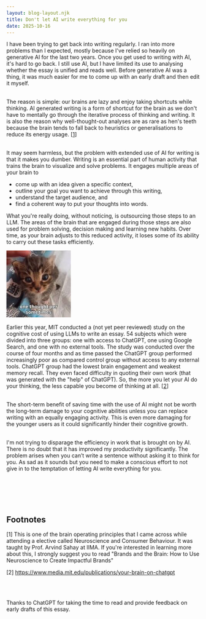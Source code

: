```yaml
---
layout: blog-layout.njk
title: Don't let AI write everything for you
date: 2025-10-16
---
```


I have been trying to get back into writing regularly. I ran into more problems than I expected, mostly because I've relied so heavily on generative AI for the last two years. Once you get used to writing with AI, it's hard to go back. I still use AI, but I have limited its use to analysing whether the essay is unified and reads well. Before generative AI was a thing, it was much easier for me to come up with an early draft and then edit it myself.<br><br>

The reason is simple: our brains are lazy and enjoy taking shortcuts while thinking. AI generated writing is a form of shortcut for the brain as we don't have to mentally go through the iterative process of thinking and writing. It is also the reason why well-thought-out analyses are as rare as hen's teeth because the brain tends to fall back to heuristics or generalisations to reduce its energy usage. <span class="footnote-ref">[<a href="#f1">1</a>]</span><br><br>

It may seem harmless, but the problem with extended use of AI for writing is that it makes you dumber. Writing is an essential part of human activity that trains the brain to visualize and solve problems. It engages multiple areas of your brain to 
- come up with an idea given a specific context, 
- outline your goal you want to achieve through this writing, 
- understand the target audience, and 
- find a coherent way to put your thoughts into words.<br>

What you're really doing, without noticing, is outsourcing those steps to an LLM. The areas of the brain that are engaged during those steps are also used for problem solving, decision making and learning new habits. Over time, as your brain adjusts to this reduced activity, it loses some of its ability to carry out these tasks efficiently.<br>

![0 iq cat](/images/0iqcat.png)

Earlier this year, MIT conducted a (not yet peer reviewed) study on the cognitive cost of using LLMs to write an essay. 54 subjects which were divided into three groups: one with access to ChatGPT, one using Google Search, and one with no external tools. The study was conducted over the course of four months and as time passed the ChatGPT group performed increasingly poor as compared control group without access to any external tools. ChatGPT group had the lowest brain engagement and weakest memory recall. They even faced difficulty in quoting their own work (that was generated with the "help" of ChatGPT). So, the more you let your AI do your thinking, the less capable you become of thinking at all. <span class="footnote-ref">[<a href="#f2">2</a>]</span><br><br>

The short-term benefit of saving time with the use of AI might not be worth the long-term damage to your cognitive abilities unless you can replace writing with an equally engaging activity. This is even more damaging for the younger users as it could significantly hinder their cognitive growth.<br><br>

I'm not trying to disparage the efficiency in work that is brought on by AI. There is no doubt that it has improved my productivity significantly. The problem arises when you can’t write a sentence without asking it to think for you. As sad as it sounds but you need to make a conscious effort to not give in to the temptation of letting AI write everything for you.

<br><br><br><br>

<div class="footnotes">

## Footnotes

<a name="f1">[1]</a> This is one of the brain operating principles that I came across while attending a elective called Neuroscience and Consumer Behaviour. It was taught by Prof. Arvind Sahay at IIMA. If you're interested in learning more about this, I strongly suggest you to read "Brands and the Brain: How to Use Neuroscience to Create Impactful Brands"

<a name="f2">[2]</a> https://www.media.mit.edu/publications/your-brain-on-chatgpt

</div>

<br><br>

<div class="thanks">
Thanks to ChatGPT for taking the time to read and provide feedback on early drafts of this essay.
</div>